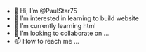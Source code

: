 - 👋 Hi, I’m @PaulStar75
- 👀 I’m interested in learning to build website
- 🌱 I’m currently learning html
- 💞️ I’m looking to collaborate on ...
- 📫 How to reach me ...

<!---
PaulStar75/PaulStar75 is a ✨ special ✨ repository because its `README.md` (this file) appears on your GitHub profile.
You can click the Preview link to take a look at your changes.
--->

